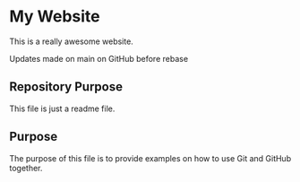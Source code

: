 # My Website 

This is a really awesome website.

Updates made on main on GitHub before rebase 

## Repository Purpose 

This file is just a readme file.

## Purpose 

The purpose of this file is to provide examples 
on how to use Git and GitHub together.